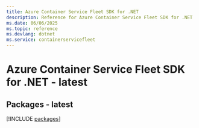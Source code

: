 ```yaml
---
title: Azure Container Service Fleet SDK for .NET
description: Reference for Azure Container Service Fleet SDK for .NET
ms.date: 06/06/2025
ms.topic: reference
ms.devlang: dotnet
ms.service: containerservicefleet
---
```

# Azure Container Service Fleet SDK for .NET - latest
## Packages - latest
[!INCLUDE [packages](container-service-fleet-index.md)]